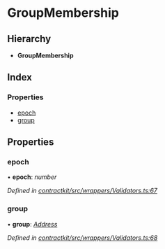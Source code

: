 # GroupMembership

## Hierarchy

* **GroupMembership**

## Index

### Properties

* [epoch](../interfaces/_wrappers_validators_.groupmembership.md#epoch)
* [group](../interfaces/_wrappers_validators_.groupmembership.md#group)

## Properties

### epoch

• **epoch**: _number_

_Defined in_ [_contractkit/src/wrappers/Validators.ts:67_](https://github.com/celo-org/celo-monorepo/blob/master/packages/contractkit/src/wrappers/Validators.ts#L67)

### group

• **group**: [_Address_](_base_.md#address)

_Defined in_ [_contractkit/src/wrappers/Validators.ts:68_](https://github.com/celo-org/celo-monorepo/blob/master/packages/contractkit/src/wrappers/Validators.ts#L68)

